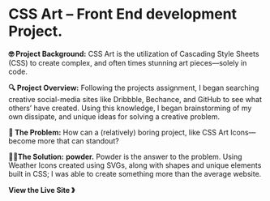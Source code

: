 
# CSS Art – Front End development Project.
**🤓 Project Background:** CSS Art is the utilization of Cascading Style Sheets (CSS) to create complex, and often times stunning art pieces—solely in code.  

**🔍 Project Overview:** Following the projects assignment, I began searching creative social-media sites like Dribbble, Bechance, and GitHub to see what others’ have created. Using this knowledge, I began brainstorming of my own dissipate, and unique ideas for solving a creative problem.

**🚧 The Problem:** How can a (relatively) boring project, like CSS Art Icons—become more that can standout?

**👍🏻The Solution:** **powder.** Powder is the answer to the problem. Using Weather Icons created using SVGs, along with shapes and unique elements built in CSS; I was able to create something more than the average website.

**View the Live Site 》**
